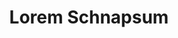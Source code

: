 ---
index: 140
type_of_section: "fullimage"
title: "Lorem Schnapsum"
sub-title: "S'guelt Chulia Roberstau morbi tellus schneck quam, geht's sit kartoffelsalad dolor Gal."
text:
   position: 9
   background: "dark"
image:
  file: "assets/images/transfert-fp-c.jpg"
  description: "Lorem schnapsum"
  author: Andrée DRESSAYRE
  author_link: 
---